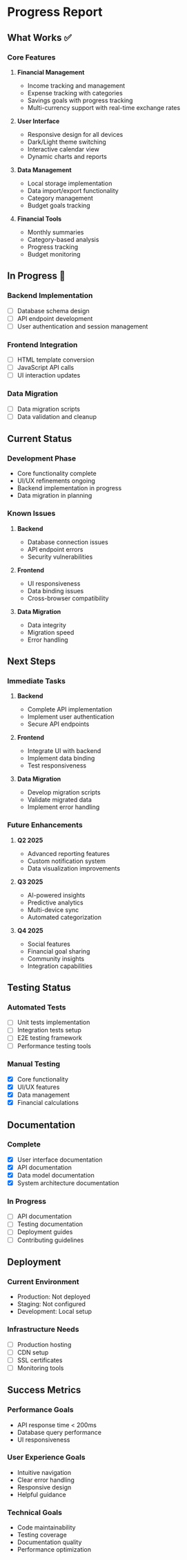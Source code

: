 # Progress Report

## What Works ✅

### Core Features
1. **Financial Management**
   - Income tracking and management
   - Expense tracking with categories
   - Savings goals with progress tracking
   - Multi-currency support with real-time exchange rates

2. **User Interface**
   - Responsive design for all devices
   - Dark/Light theme switching
   - Interactive calendar view
   - Dynamic charts and reports

3. **Data Management**
   - Local storage implementation
   - Data import/export functionality
   - Category management
   - Budget goals tracking

4. **Financial Tools**
   - Monthly summaries
   - Category-based analysis
   - Progress tracking
   - Budget monitoring

## In Progress 🚧

### Backend Implementation
- [ ] Database schema design
- [ ] API endpoint development
- [ ] User authentication and session management

### Frontend Integration
- [ ] HTML template conversion
- [ ] JavaScript API calls
- [ ] UI interaction updates

### Data Migration
- [ ] Data migration scripts
- [ ] Data validation and cleanup

## Current Status

### Development Phase
- Core functionality complete
- UI/UX refinements ongoing
- Backend implementation in progress
- Data migration in planning

### Known Issues

1. **Backend**
   - Database connection issues
   - API endpoint errors
   - Security vulnerabilities

2. **Frontend**
   - UI responsiveness
   - Data binding issues
   - Cross-browser compatibility

3. **Data Migration**
   - Data integrity
   - Migration speed
   - Error handling

## Next Steps

### Immediate Tasks
1. **Backend**
   - Complete API implementation
   - Implement user authentication
   - Secure API endpoints

2. **Frontend**
   - Integrate UI with backend
   - Implement data binding
   - Test responsiveness

3. **Data Migration**
   - Develop migration scripts
   - Validate migrated data
   - Implement error handling

### Future Enhancements

1. **Q2 2025**
   - Advanced reporting features
   - Custom notification system
   - Data visualization improvements

2. **Q3 2025**
   - AI-powered insights
   - Predictive analytics
   - Multi-device sync
   - Automated categorization

3. **Q4 2025**
   - Social features
   - Financial goal sharing
   - Community insights
   - Integration capabilities

## Testing Status

### Automated Tests
- [ ] Unit tests implementation
- [ ] Integration tests setup
- [ ] E2E testing framework
- [ ] Performance testing tools

### Manual Testing
- [x] Core functionality
- [x] UI/UX features
- [x] Data management
- [x] Financial calculations

## Documentation

### Complete
- [x] User interface documentation
- [x] API documentation
- [x] Data model documentation
- [x] System architecture documentation

### In Progress
- [ ] API documentation
- [ ] Testing documentation
- [ ] Deployment guides
- [ ] Contributing guidelines

## Deployment

### Current Environment
- Production: Not deployed
- Staging: Not configured
- Development: Local setup

### Infrastructure Needs
- [ ] Production hosting
- [ ] CDN setup
- [ ] SSL certificates
- [ ] Monitoring tools

## Success Metrics

### Performance Goals
- API response time < 200ms
- Database query performance
- UI responsiveness

### User Experience Goals
- Intuitive navigation
- Clear error handling
- Responsive design
- Helpful guidance

### Technical Goals
- Code maintainability
- Testing coverage
- Documentation quality
- Performance optimization
